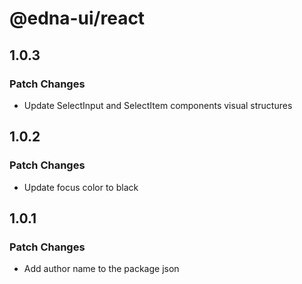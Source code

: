 # @edna-ui/react

## 1.0.3

### Patch Changes

- Update SelectInput and SelectItem components visual structures

## 1.0.2

### Patch Changes

- Update focus color to black

## 1.0.1

### Patch Changes

- Add author name to the package json
